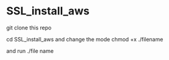# SSL_install_aws
 git clone this repo
 
 cd SSL_install_aws
 and change the mode
 chmod +x ./filename
 
 and run ./file name
